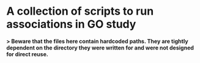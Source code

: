 # A collection of scripts to run associations in GO study

**> Beware that the files here contain hardcoded paths. They are tightly dependent on the directory they were written for and were not designed for direct reuse.**
